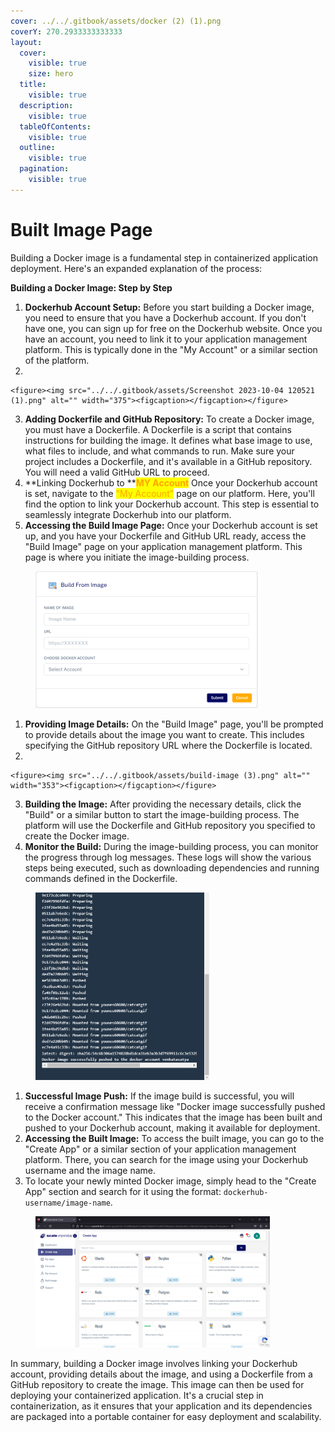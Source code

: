 ```yaml
---
cover: ../../.gitbook/assets/docker (2) (1).png
coverY: 270.2933333333333
layout:
  cover:
    visible: true
    size: hero
  title:
    visible: true
  description:
    visible: true
  tableOfContents:
    visible: true
  outline:
    visible: true
  pagination:
    visible: true
---
```


# Built Image Page

Building a Docker image is a fundamental step in containerized application deployment. Here's an expanded explanation of the process:

**Building a Docker Image: Step by Step**

1. **Dockerhub Account Setup:** Before you start building a Docker image, you need to ensure that you have a Dockerhub account. If you don't have one, you can sign up for free on the Dockerhub website. Once you have an account, you need to link it to your application management platform. This is typically done in the "My Account" or a similar section of the platform.
2.

    <figure><img src="../../.gitbook/assets/Screenshot 2023-10-04 120521 (1).png" alt="" width="375"><figcaption></figcaption></figure>
3. **Adding Dockerfile and GitHub Repository:** To create a Docker image, you must have a Dockerfile. A Dockerfile is a script that contains instructions for building the image. It defines what base image to use, what files to include, and what commands to run. Make sure your project includes a Dockerfile, and it's available in a GitHub repository. You will need a valid GitHub URL to proceed.
4. &#x20;**Linking Dockerhub to **<mark style="color:orange;">**MY Account**</mark> Once your Dockerhub account is set, navigate to the <mark style="color:orange;">"My Account"</mark>  page on our platform. Here, you'll find the option to link your Dockerhub account. This step is essential to seamlessly integrate Dockerhub into our platform.
5. **Accessing the Build Image Page:** Once your Dockerhub account is set up, and you have your Dockerfile and GitHub URL ready, access the "Build Image" page on your application management platform. This page is where you initiate the image-building process.

<figure><img src="../../.gitbook/assets/docker (2) (2).png" alt="" width="356"><figcaption></figcaption></figure>

1. **Providing Image Details:** On the "Build Image" page, you'll be prompted to provide details about the image you want to create. This includes specifying the GitHub repository URL where the Dockerfile is located.
2.

    <figure><img src="../../.gitbook/assets/build-image (3).png" alt="" width="353"><figcaption></figcaption></figure>
3. **Building the Image:** After providing the necessary details, click the "Build" or a similar button to start the image-building process. The platform will use the Dockerfile and GitHub repository you specified to create the Docker image.
4. **Monitor the Build:** During the image-building process, you can monitor the progress through log messages. These logs will show the various steps being executed, such as downloading dependencies and running commands defined in the Dockerfile.



<figure><img src="../../.gitbook/assets/build_success (2).png" alt="" width="278"><figcaption></figcaption></figure>

1. **Successful Image Push:** If the image build is successful, you will receive a confirmation message like "Docker image successfully pushed to the Docker account." This indicates that the image has been built and pushed to your Dockerhub account, making it available for deployment.
2. **Accessing the Built Image:** To access the built image, you can go to the "Create App" or a similar section of your application management platform. There, you can search for the image using your Dockerhub username and the image name.
3. To locate your newly minted Docker image, simply head to the "Create App" section and search for it using the format: `dockerhub-username/image-name`.



<figure><img src="../../.gitbook/assets/jrr.png" alt="" width="375"><figcaption></figcaption></figure>

In summary, building a Docker image involves linking your Dockerhub account, providing details about the image, and using a Dockerfile from a GitHub repository to create the image. This image can then be used for deploying your containerized application. It's a crucial step in containerization, as it ensures that your application and its dependencies are packaged into a portable container for easy deployment and scalability.





